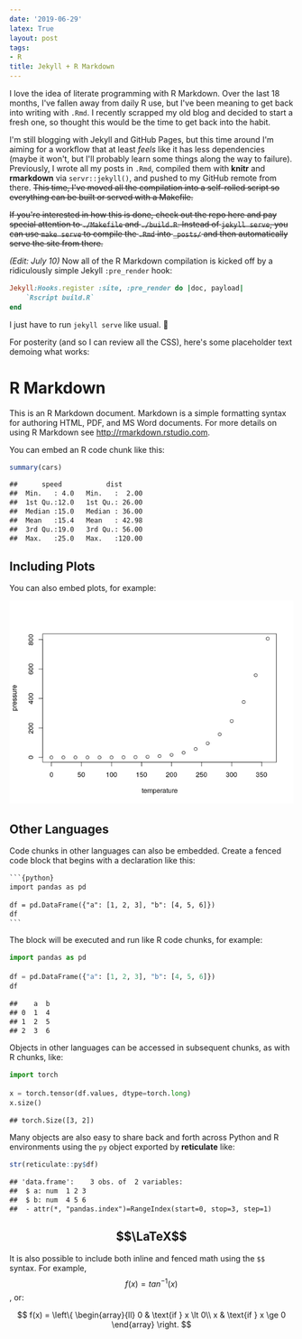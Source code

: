 ```yaml
---
date: '2019-06-29'
latex: True
layout: post
tags:
- R
title: Jekyll + R Markdown
---
```


<!-- markdownlint-disable MD025 MD045 MD046 -->

I love the idea of literate programming with R Markdown. Over the last 18
months, I've fallen away from daily R use, but I've been meaning to get back
into writing with `.Rmd`. I recently scrapped my old blog and decided to start
a fresh one, so thought this would be the time to get back into the habit.

I'm still blogging with Jekyll and GitHub Pages, but this time around I'm
aiming for a workflow that at least *feels* like it has less dependencies
(maybe it won't, but I'll probably learn some things along the way to failure).
Previously, I wrote all my posts in `.Rmd`, compiled them with **knitr** and
**rmarkdown** via `servr::jekyll()`, and pushed to my GitHub remote from there.
~~This time, I've moved all the compilation into a self-rolled script so
everything can be built or served with a Makefile.~~

~~If you're interested in how this is done, check out the repo here and pay
special attention to `./Makefile` and `./build.R`. Instead of `jekyll serve`,
you can use `make serve` to compile the `.Rmd` into `_posts/` and then
automatically serve the site from there.~~

*(Edit: July 10)* Now all of the R Markdown compilation is kicked off by
a ridiculously simple Jekyll `:pre_render` hook:

``` ruby
Jekyll:Hooks.register :site, :pre_render do |doc, payload|
    `Rscript build.R`
end
```

I just have to run `jekyll serve` like usual. 🥳

For posterity (and so I can review all the CSS), here's some placeholder text
demoing what works:

R Markdown
==========

This is an R Markdown document. Markdown is a simple formatting syntax for
authoring HTML, PDF, and MS Word documents. For more details on using
R Markdown see <http://rmarkdown.rstudio.com>.

You can embed an R code chunk like this:

``` r
summary(cars)
```

    ##      speed           dist
    ##  Min.   : 4.0   Min.   :  2.00
    ##  1st Qu.:12.0   1st Qu.: 26.00
    ##  Median :15.0   Median : 36.00
    ##  Mean   :15.4   Mean   : 42.98
    ##  3rd Qu.:19.0   3rd Qu.: 56.00
    ##  Max.   :25.0   Max.   :120.00

Including Plots
---------------

You can also embed plots, for example:

![](../assets/pressure-1.png)

Other Languages
---------------

Code chunks in other languages can also be embedded. Create a fenced code block
that begins with a declaration like this:

<pre><code>```{python}
import pandas as pd

df = pd.DataFrame({"a": [1, 2, 3], "b": [4, 5, 6]})
df
```</code>
</pre>
The block will be executed and run like R code chunks, for example:

``` python
import pandas as pd

df = pd.DataFrame({"a": [1, 2, 3], "b": [4, 5, 6]})
df
```

    ##    a  b
    ## 0  1  4
    ## 1  2  5
    ## 2  3  6

Objects in other languages can be accessed in subsequent chunks, as with
R chunks, like:

``` python
import torch

x = torch.tensor(df.values, dtype=torch.long)
x.size()
```

    ## torch.Size([3, 2])

Many objects are also easy to share back and forth across Python and
R environments using the `py` object exported by **reticulate** like:

``` r
str(reticulate::py$df)
```

    ## 'data.frame':    3 obs. of  2 variables:
    ##  $ a: num  1 2 3
    ##  $ b: num  4 5 6
    ##  - attr(*, "pandas.index")=RangeIndex(start=0, stop=3, step=1)

$$\LaTeX$$
----------

It is also possible to include both inline and fenced math using the `$$`
syntax. For example, $$f(x) = tan^{-1}(x)$$, or:

$$
f(x) =
\left\{
  \begin{array}{ll}
    0 & \text{if } x \lt 0\\
    x & \text{if } x \ge 0
  \end{array}
\right.
$$
